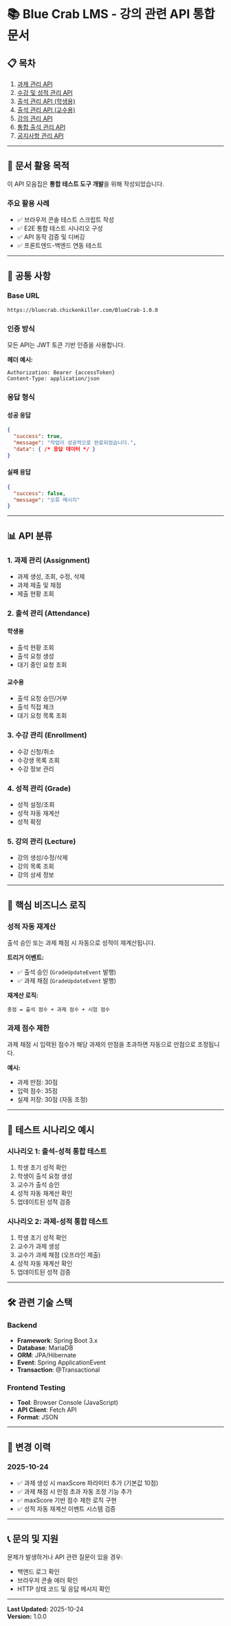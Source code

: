 # 📚 Blue Crab LMS - 강의 관련 API 통합 문서

## 📋 목차

1. [과제 관리 API](./01-과제관리-API.md)
2. [수강 및 성적 관리 API](./02-수강및성적-API.md)
3. [출석 관리 API (학생용)](./03-출석관리-학생용-API.md)
4. [출석 관리 API (교수용)](./04-출석관리-교수용-API.md)
5. [강의 관리 API](./05-강의관리-API.md)
6. [통합 출석 관리 API](./06-통합출석관리-API.md)
7. [공지사항 관리 API](./07-공지사항관리-API.md)

---

## 🎯 문서 활용 목적

이 API 모음집은 **통합 테스트 도구 개발**을 위해 작성되었습니다.

### 주요 활용 사례
- ✅ 브라우저 콘솔 테스트 스크립트 작성
- ✅ E2E 통합 테스트 시나리오 구성
- ✅ API 동작 검증 및 디버깅
- ✅ 프론트엔드-백엔드 연동 테스트

---

## 🔑 공통 사항

### Base URL
```
https://bluecrab.chickenkiller.com/BlueCrab-1.0.0
```

### 인증 방식
모든 API는 JWT 토큰 기반 인증을 사용합니다.

**헤더 예시:**
```http
Authorization: Bearer {accessToken}
Content-Type: application/json
```

### 응답 형식

#### 성공 응답
```json
{
  "success": true,
  "message": "작업이 성공적으로 완료되었습니다.",
  "data": { /* 응답 데이터 */ }
}
```

#### 실패 응답
```json
{
  "success": false,
  "message": "오류 메시지"
}
```

---

## 📊 API 분류

### 1. 과제 관리 (Assignment)
- 과제 생성, 조회, 수정, 삭제
- 과제 제출 및 채점
- 제출 현황 조회

### 2. 출석 관리 (Attendance)
#### 학생용
- 출석 현황 조회
- 출석 요청 생성
- 대기 중인 요청 조회

#### 교수용
- 출석 요청 승인/거부
- 출석 직접 체크
- 대기 요청 목록 조회

### 3. 수강 관리 (Enrollment)
- 수강 신청/취소
- 수강생 목록 조회
- 수강 정보 관리

### 4. 성적 관리 (Grade)
- 성적 설정/조회
- 성적 자동 재계산
- 성적 확정

### 5. 강의 관리 (Lecture)
- 강의 생성/수정/삭제
- 강의 목록 조회
- 강의 상세 정보

---

## 🔄 핵심 비즈니스 로직

### 성적 자동 재계산
출석 승인 또는 과제 채점 시 자동으로 성적이 재계산됩니다.

**트리거 이벤트:**
- ✅ 출석 승인 (`GradeUpdateEvent` 발행)
- ✅ 과제 채점 (`GradeUpdateEvent` 발행)

**재계산 로직:**
```
총점 = 출석 점수 + 과제 점수 + 시험 점수
```

### 과제 점수 제한
과제 채점 시 입력된 점수가 해당 과제의 만점을 초과하면 자동으로 만점으로 조정됩니다.

**예시:**
- 과제 만점: 30점
- 입력 점수: 35점
- 실제 저장: 30점 (자동 조정)

---

## 📌 테스트 시나리오 예시

### 시나리오 1: 출석-성적 통합 테스트
1. 학생 초기 성적 확인
2. 학생이 출석 요청 생성
3. 교수가 출석 승인
4. 성적 자동 재계산 확인
5. 업데이트된 성적 검증

### 시나리오 2: 과제-성적 통합 테스트
1. 학생 초기 성적 확인
2. 교수가 과제 생성
3. 교수가 과제 채점 (오프라인 제출)
4. 성적 자동 재계산 확인
5. 업데이트된 성적 검증

---

## 🛠️ 관련 기술 스택

### Backend
- **Framework**: Spring Boot 3.x
- **Database**: MariaDB
- **ORM**: JPA/Hibernate
- **Event**: Spring ApplicationEvent
- **Transaction**: @Transactional

### Frontend Testing
- **Tool**: Browser Console (JavaScript)
- **API Client**: Fetch API
- **Format**: JSON

---

## 📝 변경 이력

### 2025-10-24
- ✅ 과제 생성 시 maxScore 파라미터 추가 (기본값 10점)
- ✅ 과제 채점 시 만점 초과 자동 조정 기능 추가
- ✅ maxScore 기반 점수 제한 로직 구현
- ✅ 성적 자동 재계산 이벤트 시스템 검증

---

## 📞 문의 및 지원

문제가 발생하거나 API 관련 질문이 있을 경우:
- 백엔드 로그 확인
- 브라우저 콘솔 에러 확인
- HTTP 상태 코드 및 응답 메시지 확인

---

**Last Updated:** 2025-10-24  
**Version:** 1.0.0

